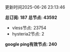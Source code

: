 更新时间2025-06-26 23:13:46

**总订阅: 187**
**总节点: 43592**
- vless节点: 23754
- hysteria2节点: 2

**google ping有效节点: 240**
